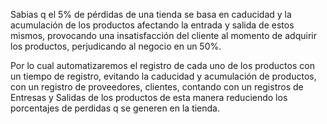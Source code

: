Sabias q el 5% de pérdidas de una tienda se basa en caducidad y la acumulación de los productos afectando la entrada y salida de estos mismos, provocando una insatisfacción del cliente al momento de adquirir los productos, perjudicando al negocio en un 50%. 

Por lo cual automatizaremos el registro de cada uno de los productos con un tiempo de registro, evitando la caducidad y acumulación de productos, con un registro de proveedores, clientes, contando con un registros de Entresas y Salidas de los productos de esta manera reduciendo los porcentajes de perdidas q se generen en la tienda.